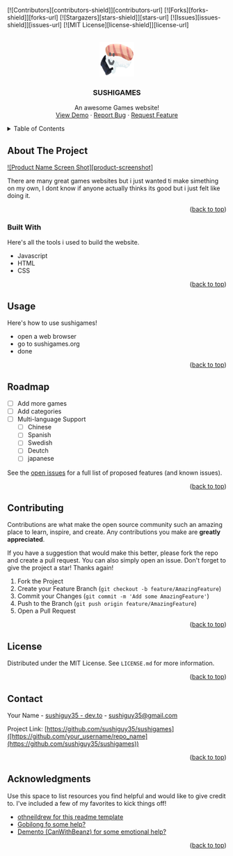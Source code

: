 <!-- Improved compatibility of back to top link: See: https://github.com/othneildrew/Best-README-Template/pull/73 -->
<a name="readme-top"></a>
<!--
*** Thanks for checking out the Best-README-Template. If you have a suggestion
*** that would make this better, please fork the repo and create a pull request
*** or simply open an issue with the tag "enhancement".
*** Don't forget to give the project a star!
*** Thanks again! Now go create something AMAZING! :D
-->



[![Contributors][contributors-shield]][contributors-url]
[![Forks][forks-shield]][forks-url]
[![Stargazers][stars-shield]][stars-url]
[![Issues][issues-shield]][issues-url]
[![MIT License][license-shield]][license-url]



<!-- PROJECT LOGO -->
<br />
<div align="center">
  <a href="https://github.com/othneildrew/Best-README-Template">
    <img src="favicon.ico" alt="Logo" width="80" height="80">
  </a>

  <h3 align="center">SUSHIGAMES</h3>

  <p align="center">
    An awesome Games website!
    <br />
    <a href="https://sushigames.org">View Demo</a>
    ·
    <a href="https://github.com/sushiguy35/sushigames/issues">Report Bug</a>
    ·
    <a href="https://github.com/sushiguy35/sushigames/issues">Request Feature</a>
  </p>
</div>



<!-- TABLE OF CONTENTS -->
<details>
  <summary>Table of Contents</summary>
  <ol>
    <li>
      <a href="#about-the-project">About The Project</a>
      <ul>
        <li><a href="#built-with">Built With</a></li>
      </ul>
    </li>
    <li>
      <a href="#getting-started">Getting Started</a>
      <ul>
        <li><a href="#prerequisites">Prerequisites</a></li>
        <li><a href="#installation">Installation</a></li>
      </ul>
    </li>
    <li><a href="#usage">Usage</a></li>
    <li><a href="#roadmap">Roadmap</a></li>
    <li><a href="#contributing">Contributing</a></li>
    <li><a href="#license">License</a></li>
    <li><a href="#contact">Contact</a></li>
    <li><a href="#acknowledgments">Acknowledgments</a></li>
  </ol>
</details>



<!-- ABOUT THE PROJECT -->
## About The Project

[![Product Name Screen Shot][product-screenshot]](https://example.com)

There are many great games websites but i just wanted ti make simething on my own, I dont know if anyone actually thinks its good but i just felt like doing it.

<p align="right">(<a href="#readme-top">back to top</a>)</p>



### Built With

Here's all the tools i used to build the website.

* Javascript
* HTML
* CSS

<p align="right">(<a href="#readme-top">back to top</a>)</p>






<!-- USAGE EXAMPLES -->
## Usage

Here's how to use sushigames!

* open a web browser
* go to sushigames.org
* done

<p align="right">(<a href="#readme-top">back to top</a>)</p>



<!-- ROADMAP -->
## Roadmap

- [ ] Add more games
- [ ] Add categories
- [ ] Multi-language Support
    - [ ] Chinese
    - [ ] Spanish
    - [ ] Swedish
    - [ ] Deutch
    - [ ] japanese

See the [open issues](https://github.com/sushiguy35/sushigames) for a full list of proposed features (and known issues).

<p align="right">(<a href="#readme-top">back to top</a>)</p>



<!-- CONTRIBUTING -->
## Contributing

Contributions are what make the open source community such an amazing place to learn, inspire, and create. Any contributions you make are **greatly appreciated**.

If you have a suggestion that would make this better, please fork the repo and create a pull request. You can also simply open an issue.
Don't forget to give the project a star! Thanks again!

1. Fork the Project
2. Create your Feature Branch (`git checkout -b feature/AmazingFeature`)
3. Commit your Changes (`git commit -m 'Add some AmazingFeature'`)
4. Push to the Branch (`git push origin feature/AmazingFeature`)
5. Open a Pull Request

<p align="right">(<a href="#readme-top">back to top</a>)</p>



<!-- LICENSE -->
## License

Distributed under the MIT License. See `LICENSE.md` for more information.

<p align="right">(<a href="#readme-top">back to top</a>)</p>



<!-- CONTACT -->
## Contact

Your Name - [sushiguy35 - dev.to](https://dev.to/sushiguy35) - sushiguy35@gmail.com

Project Link: [https://github.com/sushiguy35/sushigames]([https://github.com/your_username/repo_name](https://github.com/sushiguy35/sushigames))

<p align="right">(<a href="#readme-top">back to top</a>)</p>



<!-- ACKNOWLEDGMENTS -->
## Acknowledgments

Use this space to list resources you find helpful and would like to give credit to. I've included a few of my favorites to kick things off!

* [othneildrew for this readme template](https://github.com/othneildrew/Best-README-Template)
* [Gobilong fo some help?](https://github.com/Gobilong)
* [Demento (CanWithBeanz) for some emotional help?](https://github.com/CanWithBeanz)
 
<p align="right">(<a href="#readme-top">back to top</a>)</p>



